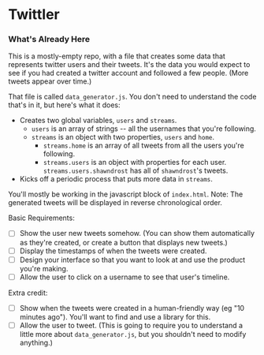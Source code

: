 # Twittler

### What's Already Here
This is a mostly-empty repo, with a file that creates some data that represents twitter users and their tweets.  It's the data you would expect to see if you had created a twitter account and followed a few people.  (More tweets appear over time.)

That file is called `data_generator.js`.  You don't need to understand the code that's in it, but here's what it does:

* Creates two global variables, `users` and `streams`.
  * `users` is an array of strings -- all the usernames that you're following.
  * `streams` is an object with two properties, `users` and `home`.
    * `streams.home` is an array of all tweets from all the users you're following.
    * `streams.users` is an object with properties for each user.  `streams.users.shawndrost` has all of `shawndrost`'s tweets.
* Kicks off a periodic process that puts more data in `streams`.

You'll mostly be working in the javascript block of `index.html`. Note: The generated tweets will be displayed in reverse chronological order.


Basic Requirements:

- [ ] Show the user new tweets somehow.  (You can show them automatically as they're created, or create a button that displays new tweets.)
- [ ] Display the timestamps of when the tweets were created.
- [ ] Design your interface so that you want to look at and use the product you're making.
- [ ] Allow the user to click on a username to see that user's timeline.

Extra credit:

- [ ] Show when the tweets were created in a human-friendly way (eg "10 minutes ago").  You'll want to find and use a library for this.
- [ ] Allow the user to tweet.  (This is going to require you to understand a little more about `data_generator.js`, but you shouldn't need to modify anything.)
